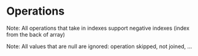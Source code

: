 # Operations
Note: All operations that take in indexes support negative indexes (index from the back of array)

Note: All values that are null are ignored: operation skipped, not joined, ...

